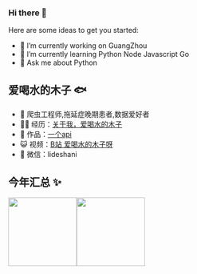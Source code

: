 ### Hi there 👋



Here are some ideas to get you started:

- 🔭 I’m currently working on GuangZhou
- 🌱 I’m currently learning Python Node Javascript Go 
- 💬 Ask me about Python

## 爱喝水的木子 🐟

- 🐧 爬虫工程师,拖延症晚期患者,数据爱好者
- 👨‍💻 经历：<a href="https://www.zhihu.com/people/neng-zhe-lao-88" target="_blank">关于我，爱喝水的木子</a>
- 🏡 作品：<a href="http://lideshan.cn/" target="_blank">一个api</a>
- 😺 视频：<a href="https://account.bilibili.com/account/home" target="_blank">B站 爱喝水的木子呀</a>
- 💬 微信：lideshani

## 今年汇总 ✨

<img align="" height="137px" src="https://github-readme-stats.vercel.app/api?username=ice-a&hide_title=true&hide_border=true&show_icons=true&include_all_commits=true&line_height=21&bg_color=0,EC6C6C,FFD479,FFFC79,73FA79&theme=graywhite&locale=cn" /><img align="" height="137px" src="https://github-readme-stats.vercel.app/api/top-langs/?username=liyupi&hide_title=true&hide_border=true&layout=compact&bg_color=0,73FA79,73FDFF,D783FF&theme=graywhite&locale=cn" />
